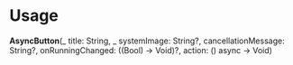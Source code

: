 # Usage
**AsyncButton**(_ title: String, _ systemImage: String?, cancellationMessage: String?, onRunningChanged: ((Bool) -> Void)?, action: () async -> Void)
